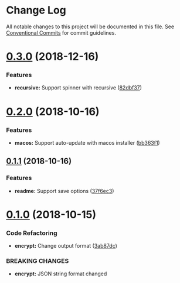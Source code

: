 # Change Log

All notable changes to this project will be documented in this file.
See [Conventional Commits](https://conventionalcommits.org) for commit guidelines.

# [0.3.0](https://github.com/soohoio/sooho/compare/v0.2.0...v0.3.0) (2018-12-16)


### Features

* **recursive:** Support spinner with recursive ([82dbf37](https://github.com/soohoio/sooho/commit/82dbf37))





# [0.2.0](https://github.com/soohoio/sooho/compare/v0.1.1...v0.2.0) (2018-10-16)


### Features

* **macos:** Support auto-update with macos installer ([bb363f1](https://github.com/soohoio/sooho/commit/bb363f1))





## [0.1.1](https://github.com/soohoio/sooho/compare/v0.1.0...v0.1.1) (2018-10-16)


### Features

* **readme:** Support save options ([37f6ec3](https://github.com/soohoio/sooho/commit/37f6ec3))





# [0.1.0](https://github.com/soohoio/sooho/compare/v0.0.2-alpha.0...v0.1.0) (2018-10-15)


### Code Refactoring

* **encrypt:** Change output format ([3ab87dc](https://github.com/soohoio/sooho/commit/3ab87dc))


### BREAKING CHANGES

* **encrypt:** JSON string format changed
